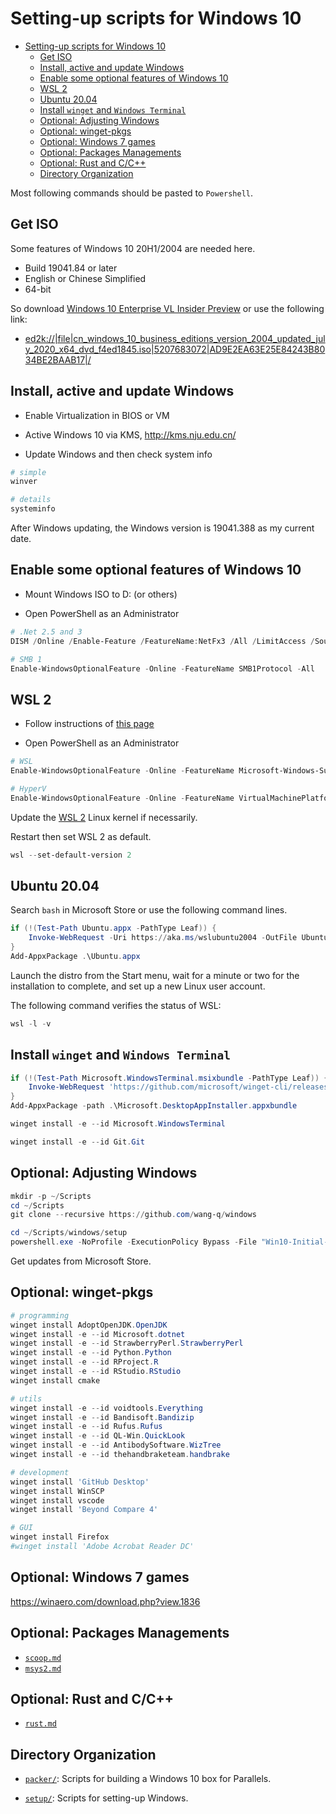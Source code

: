 # Setting-up scripts for Windows 10

[TOC levels=1-3]: # ""

- [Setting-up scripts for Windows 10](#setting-up-scripts-for-windows-10)
  - [Get ISO](#get-iso)
  - [Install, active and update Windows](#install-active-and-update-windows)
  - [Enable some optional features of Windows 10](#enable-some-optional-features-of-windows-10)
  - [WSL 2](#wsl-2)
  - [Ubuntu 20.04](#ubuntu-2004)
  - [Install `winget` and `Windows Terminal`](#install-winget-and-windows-terminal)
  - [Optional: Adjusting Windows](#optional-adjusting-windows)
  - [Optional: winget-pkgs](#optional-winget-pkgs)
  - [Optional: Windows 7 games](#optional-windows-7-games)
  - [Optional: Packages Managements](#optional-packages-managements)
  - [Optional: Rust and C/C++](#optional-rust-and-cc)
  - [Directory Organization](#directory-organization)


Most following commands should be pasted to `Powershell`.

## Get ISO

Some features of Windows 10 20H1/2004 are needed here.

* Build 19041.84 or later
* English or Chinese Simplified
* 64-bit

So download [Windows 10 Enterprise VL Insider
Preview](https://docs.microsoft.com/en-us/windows-insider/flight-hub/) or use the following
link:

* <ed2k://|file|cn_windows_10_business_editions_version_2004_updated_july_2020_x64_dvd_f4ed1845.iso|5207683072|AD9E2EA63E25E84243B8034BE2BAAB17|/>

## Install, active and update Windows

* Enable Virtualization in BIOS or VM

* Active Windows 10 via KMS, <http://kms.nju.edu.cn/>

* Update Windows and then check system info

```powershell
# simple
winver

# details
systeminfo

```

After Windows updating, the Windows version is 19041.388 as my current date.

## Enable some optional features of Windows 10

* Mount Windows ISO to D: (or others)

* Open PowerShell as an Administrator

```powershell
# .Net 2.5 and 3
DISM /Online /Enable-Feature /FeatureName:NetFx3 /All /LimitAccess /Source:D:\sources\sxs

# SMB 1
Enable-WindowsOptionalFeature -Online -FeatureName SMB1Protocol -All

```

## WSL 2

* Follow instructions of [this page](https://docs.microsoft.com/en-us/windows/wsl/wsl2-install)

* Open PowerShell as an Administrator

```powershell
# WSL
Enable-WindowsOptionalFeature -Online -FeatureName Microsoft-Windows-Subsystem-Linux

# HyperV
Enable-WindowsOptionalFeature -Online -FeatureName VirtualMachinePlatform

```

Update the [WSL 2](https://docs.microsoft.com/en-us/windows/wsl/wsl2-kernel) Linux kernel if
necessarily.

Restart then set WSL 2 as default.

```powershell
wsl --set-default-version 2

```

## Ubuntu 20.04

Search `bash` in Microsoft Store or use the following command lines.

```powershell
if (!(Test-Path Ubuntu.appx -PathType Leaf)) {
    Invoke-WebRequest -Uri https://aka.ms/wslubuntu2004 -OutFile Ubuntu.appx -UseBasicParsing
}
Add-AppxPackage .\Ubuntu.appx

```

Launch the distro from the Start menu, wait for a minute or two for the installation to complete,
and set up a new Linux user account.

The following command verifies the status of WSL:

```powershell
wsl -l -v

```

## Install `winget` and `Windows Terminal`

```powershell
if (!(Test-Path Microsoft.WindowsTerminal.msixbundle -PathType Leaf)) {
    Invoke-WebRequest 'https://github.com/microsoft/winget-cli/releases/download/v0.2.2941-preview/Microsoft.DesktopAppInstaller_8wekyb3d8bbwe.appxbundle' -OutFile 'Microsoft.DesktopAppInstaller.appxbundle'
}
Add-AppxPackage -path .\Microsoft.DesktopAppInstaller.appxbundle

winget install -e --id Microsoft.WindowsTerminal

winget install -e --id Git.Git

```

## Optional: Adjusting Windows

```powershell
mkdir -p ~/Scripts
cd ~/Scripts
git clone --recursive https://github.com/wang-q/windows

cd ~/Scripts/windows/setup
powershell.exe -NoProfile -ExecutionPolicy Bypass -File "Win10-Initial-Setup-Script/Win10.ps1" -include "Win10-Initial-Setup-Script/Win10.psm1" -preset "Default.preset"

```

Get updates from Microsoft Store.

## Optional: winget-pkgs

```powershell
# programming
winget install AdoptOpenJDK.OpenJDK
winget install -e --id Microsoft.dotnet
winget install -e --id StrawberryPerl.StrawberryPerl
winget install -e --id Python.Python
winget install -e --id RProject.R
winget install -e --id RStudio.RStudio
winget install cmake

# utils
winget install -e --id voidtools.Everything
winget install -e --id Bandisoft.Bandizip
winget install -e --id Rufus.Rufus
winget install -e --id QL-Win.QuickLook
winget install -e --id AntibodySoftware.WizTree
winget install -e --id thehandbraketeam.handbrake

# development
winget install 'GitHub Desktop'
winget install WinSCP
winget install vscode
winget install 'Beyond Compare 4'

# GUI
winget install Firefox
#winget install 'Adobe Acrobat Reader DC'

```

## Optional: Windows 7 games

<https://winaero.com/download.php?view.1836>

## Optional: Packages Managements

* [`scoop.md`](setup/scoop.md)
* [`msys2.md`](setup/msys2.md)

## Optional: Rust and C/C++

* [`rust.md`](setup/rust.md)

## Directory Organization

* [`packer/`](packer/): Scripts for building a Windows 10 box for Parallels.

* [`setup/`](setup/): Scripts for setting-up Windows.

